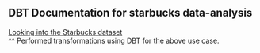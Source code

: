 <h2>DBT Documentation for starbucks data-analysis</h2>

<a href="https://jubertroldan.medium.com/looking-into-the-starbucks-dataset-an-example-analysis-on-transactional-data-from-starbucks-3e66830a1aa0">Looking into the Starbucks dataset</a><br>
^^ Performed transformations using DBT for the above use case.
